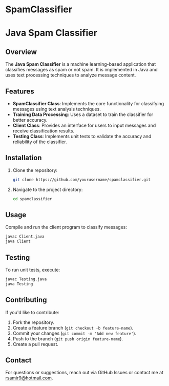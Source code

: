 # SpamClassifier
# Java Spam Classifier

## Overview
The **Java Spam Classifier** is a machine learning-based application that classifies messages as spam or not spam. It is implemented in Java and uses text processing techniques to analyze message content.

## Features
- **SpamClassifier Class**: Implements the core functionality for classifying messages using text analysis techniques.
- **Training Data Processing**: Uses a dataset to train the classifier for better accuracy.
- **Client Class**: Provides an interface for users to input messages and receive classification results.
- **Testing Class**: Implements unit tests to validate the accuracy and reliability of the classifier.

## Installation
1. Clone the repository:
   ```sh
   git clone https://github.com/yourusername/spamclassifier.git
   ```
2. Navigate to the project directory:
   ```sh
   cd spamclassifier
   ```

## Usage
Compile and run the client program to classify messages:
```sh
javac Client.java
java Client
```

## Testing
To run unit tests, execute:
```sh
javac Testing.java
java Testing
```

## Contributing
If you'd like to contribute:
1. Fork the repository.
2. Create a feature branch (`git checkout -b feature-name`).
3. Commit your changes (`git commit -m 'Add new feature'`).
4. Push to the branch (`git push origin feature-name`).
5. Create a pull request.

## Contact
For questions or suggestions, reach out via GitHub Issues or contact me at rsamir9@hotmail.com.


